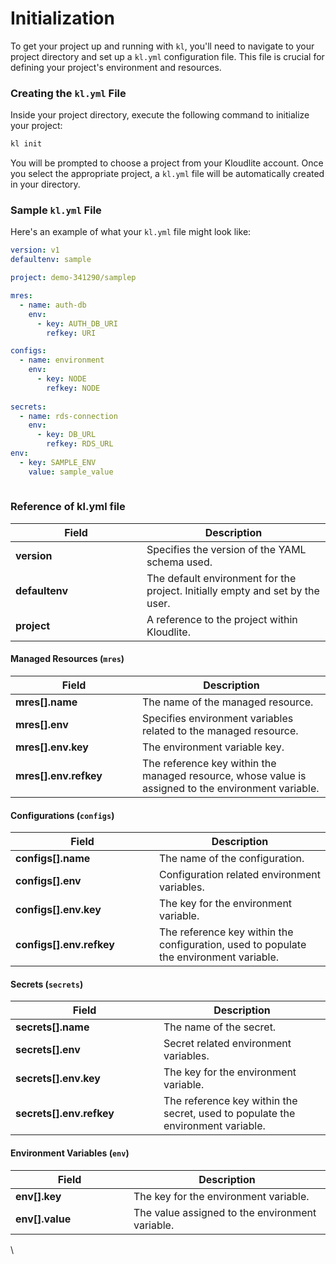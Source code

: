 # Initialization

To get your project up and running with `kl`, you'll need to navigate to your project directory and set up a `kl.yml` configuration file. This file is crucial for defining your project's environment and resources.

### Creating the `kl.yml` File

Inside your project directory, execute the following command to initialize your project:

```sh
kl init
```

You will be prompted to choose a project from your Kloudlite account. Once you select the appropriate project, a `kl.yml` file will be automatically created in your directory.

### Sample `kl.yml` File

Here's an example of what your `kl.yml` file might look like:

```yaml
version: v1
defaultenv: sample

project: demo-341290/samplep

mres:
  - name: auth-db
    env:
      - key: AUTH_DB_URI
        refkey: URI

configs:
  - name: environment
    env:
      - key: NODE
        refkey: NODE
        
secrets:
  - name: rds-connection
    env:
      - key: DB_URL
        refkey: RDS_URL
env:
  - key: SAMPLE_ENV
    value: sample_value
    
```

### Reference of kl.yml file

<table><thead><tr><th width="194">Field</th><th>Description</th></tr></thead><tbody><tr><td><strong>version</strong></td><td>Specifies the version of the YAML schema used.</td></tr><tr><td><strong>defaultenv</strong></td><td>The default environment for the project. Initially empty and set by the user.</td></tr><tr><td><strong>project</strong></td><td>A reference to the project within Kloudlite.</td></tr></tbody></table>

#### **Managed Resources (`mres`)**

<table><thead><tr><th width="187">Field</th><th>Description</th></tr></thead><tbody><tr><td><strong>mres[].name</strong></td><td>The name of the managed resource.</td></tr><tr><td><strong>mres[].env</strong></td><td>Specifies environment variables related to the managed resource.</td></tr><tr><td><strong>mres[].env.key</strong></td><td>The environment variable key.</td></tr><tr><td><strong>mres[].env.refkey</strong></td><td>The reference key within the managed resource, whose value is assigned to the environment variable.</td></tr></tbody></table>

#### **Configurations (`configs`)**

<table><thead><tr><th width="214">Field</th><th>Description</th></tr></thead><tbody><tr><td><strong>configs[].name</strong></td><td>The name of the configuration.</td></tr><tr><td><strong>configs[].env</strong></td><td>Configuration related environment variables.</td></tr><tr><td><strong>configs[].env.key</strong></td><td>The key for the environment variable.</td></tr><tr><td><strong>configs[].env.refkey</strong></td><td>The reference key within the configuration, used to populate the environment variable.</td></tr></tbody></table>

#### **Secrets (`secrets`)**

<table><thead><tr><th width="221">Field</th><th>Description</th></tr></thead><tbody><tr><td><strong>secrets[].name</strong></td><td>The name of the secret.</td></tr><tr><td><strong>secrets[].env</strong></td><td>Secret related environment variables.</td></tr><tr><td><strong>secrets[].env.key</strong></td><td>The key for the environment variable.</td></tr><tr><td><strong>secrets[].env.refkey</strong></td><td>The reference key within the secret, used to populate the environment variable.</td></tr></tbody></table>

#### **Environment Variables (`env`)**

<table><thead><tr><th width="173">Field</th><th>Description</th></tr></thead><tbody><tr><td><strong>env[].key</strong></td><td>The key for the environment variable.</td></tr><tr><td><strong>env[].value</strong></td><td>The value assigned to the environment variable.</td></tr></tbody></table>

\
